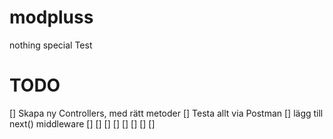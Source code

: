 # modpluss

nothing special
Test


# TODO
[] Skapa ny Controllers, med rätt metoder
[] Testa allt via Postman
[] lägg till next() middleware
[] 
[] 
[] 
[] 
[] 
[] 
[] 
[] 